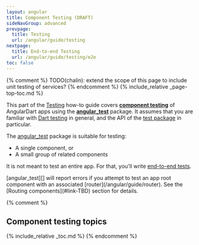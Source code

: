 ```yaml
---
layout: angular
title: Component Testing (DRAFT)
sideNavGroup: advanced
prevpage:
  title: Testing
  url: /angular/guide/testing
nextpage:
  title: End-to-end Testing
  url: /angular/guide/testing/e2e
toc: false
---
```

{% comment %}
TODO(chalin): extend the scope of this page to include unit testing of services?
{% endcomment %}
{% include_relative _page-top-toc.md %}

This part of the [Testing](/angular/guide/testing) how-to guide covers
**[component testing][testing]** of AngularDart apps using the
**[angular_test][]** package.  It assumes that you are familiar with
[Dart testing][] in general, and the API of the [test package][] in
particular.

The [angular_test][] package is suitable for testing:

- A single component, or
- A small group of related components

It is not meant to test an entire app. For that, you'll write
[end-to-end tests](/angular/guide/testing/e2e).

<div class="alert is-important" markdown="1">
[angular_test][] will report errors if you attempt to test an
app root component with an associated [router](/angular/guide/router). See the
[Routing components](#link-TBD) section for details.
</div>

{% comment %}
## Component testing topics

{% include_relative _toc.md %}
{% endcomment %}

[angular_test]: https://pub.dartlang.org/packages/angular_test
[Dart testing]: https://www.dartlang.org/guides/testing
[testing]: https://en.wikipedia.org/wiki/Software_testing#Component_interface_testing
[test package]: https://pub.dartlang.org/packages/test
